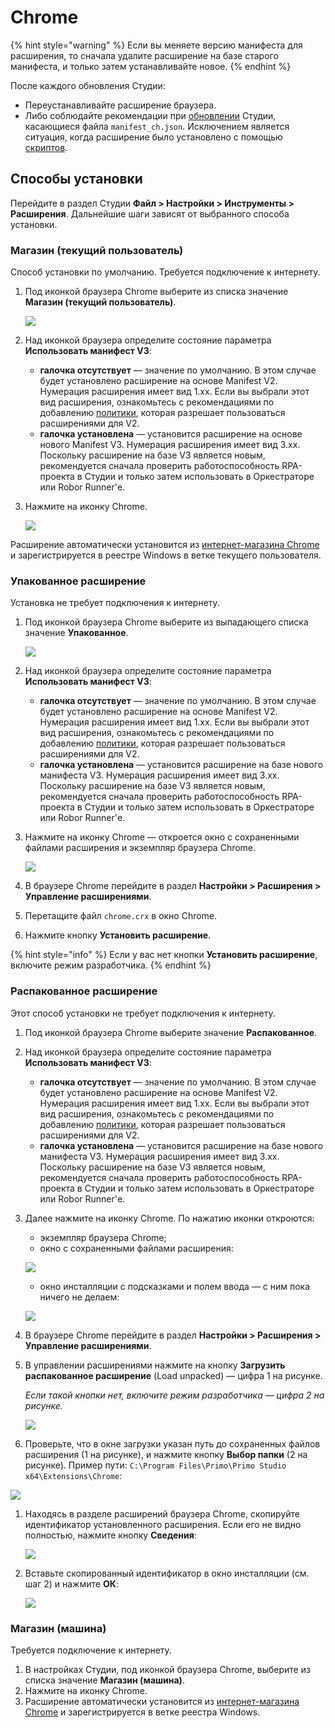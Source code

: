 # Chrome

{% hint style="warning" %}
Если вы меняете версию манифеста для расширения, то сначала удалите расширение на базе старого манифеста, и только затем устанавливайте новое.
{% endhint %}

После каждого обновления Студии:
* Переустанавливайте расширение браузера.
* Либо соблюдайте рекомендации при [обновлении](https://docs.primo-rpa.ru/primo-rpa/primo-studio/installation/update) Студии, касающиеся файла `manifest_ch.json`. Исключением является ситуация, когда расширение было установлено с помощью [скриптов](https://docs.primo-rpa.ru/primo-rpa/primo-studio/settings/autoinstall-browser-extension).

## Способы установки

Перейдите в раздел Студии **Файл > Настройки > Инструменты > Расширения**. Дальнейшие шаги зависят от выбранного способа установки.

### Магазин (текущий пользователь)

Cпособ установки по умолчанию. Требуется подключение к интернету.

1. Под иконкой браузера Chrome выберите из списка значение **Магазин (текущий пользователь)**. 

   ![](../../../.gitbook/assets/chrome-ext-machine.png)

1. Над иконкой браузера определите состояние параметра **Использовать манифест V3**:
   * **галочка отсутствует** — значение по умолчанию. В этом случае будет установлено расширение на основе Manifest V2. Нумерация расширения имеет вид 1.xx. Если вы выбрали этот вид расширения, ознакомьтесь с рекомендациями по добавлению [политики](https://docs.primo-rpa.ru/primo-rpa/primo-rpa-studio/settings/plugin-install#osobennosti-raboty-rasshireniya-s-manifest-v2), которая разрешает пользоваться расширениями для V2.
   * **галочка установлена** — установится расширение на основе нового Manifest V3. Нумерация расширения имеет вид 3.xx. Поскольку расширение на базе V3 является новым, рекомендуется сначала проверить работоспособность RPA-проекта в Студии и только затем использовать в Оркестраторе или Robor Runner'е. 

1. Нажмите на иконку Chrome.

   ![](../../../.gitbook/assets/chrome-icon-white-store-user.png)
   
Расширение автоматически установится из [интернет-магазина Chrome](https://chrome.google.com/webstore/detail/primo-rpa-extension/pbdnfhljkbaiibahdfcmgnfpapchlmmp) и зарегистрируется в реестре Windows в ветке текущего пользователя.

### Упакованное расширение

Установка не требует подключения к интернету. 

1. Под иконкой браузера Chrome выберите из выпадающего списка значение **Упакованное**.

   ![](../../../.gitbook/assets/chrome-ext-packed.png)

1. Над иконкой браузера определите состояние параметра **Использовать манифест V3**: 
   * **галочка отсутствует** — значение по умолчанию. В этом случае будет установлено расширение на основе Manifest V2. Нумерация расширения имеет вид 1.xx. Если вы выбрали этот вид расширения, ознакомьтесь с рекомендациями по добавлению [политики](https://docs.primo-rpa.ru/primo-rpa/primo-rpa-studio/settings/plugin-install#osobennosti-raboty-rasshireniya-s-manifest-v2), которая разрешает пользоваться расширениями для V2.
   * **галочка установлена** — установится расширение на базе нового манифеста V3. Нумерация расширения имеет вид 3.xx. Поскольку расширение на базе V3 является новым, рекомендуется сначала проверить работоспособность RPA-проекта в Студии и только затем использовать в Оркестраторе или Robor Runner'е. 
1. Нажмите на иконку Chrome — откроется окно c сохраненными файлами расширения и экземпляр браузера Chrome.

   ![](../../../.gitbook/assets/chrome-files-list.png)
   
1. В браузере Chrome перейдите в раздел **Настройки > Расширения > Управление расширениями**.
1. Перетащите файл `chrome.crx` в окно Chrome.
1. Нажмите кнопку **Установить расширение**.

{% hint style="info" %}
Если у вас нет кнопки **Установить расширение**, включите режим разработчика.
{% endhint %}



### Распакованное расширение

Этот способ установки не требует подключения к интернету.

1. Под иконкой браузера Chrome выберите значение **Распакованное**.
1. Над иконкой браузера определите состояние параметра **Использовать манифест V3**: 
   * **галочка отсутствует** — значение по умолчанию. В этом случае будет установлено расширение на основе Manifest V2. Нумерация расширения имеет вид 1.xx. Если вы выбрали этот вид расширения, ознакомьтесь с рекомендациями по добавлению [политики](https://docs.primo-rpa.ru/primo-rpa/primo-rpa-studio/settings/plugin-install#osobennosti-raboty-rasshireniya-s-manifest-v2), которая разрешает пользоваться расширениями для V2.
   * **галочка установлена** — установится расширение на базе нового манифеста V3. Нумерация расширения имеет вид 3.xx. Поскольку расширение на базе V3 является новым, рекомендуется сначала проверить работоспособность RPA-проекта в Студии и только затем использовать в Оркестраторе или Robor Runner'е. 
1. Далее нажмите на иконку Chrome. По нажатию иконки откроются:
   * экземпляр браузера Chrome;
   * окно с сохраненными файлами расширения:
 
   ![](../../../.gitbook/assets/chrome-files-list.png)
   
   * окно инсталляции с подсказками и полем ввода — с ним пока ничего не делаем:
 
   ![](../../../.gitbook/assets/chrome-install-id.png)

1. В браузере Chrome перейдите в раздел **Настройки > Расширения > Управление расширениями**.
1. В управлении расширениями нажмите на кнопку **Загрузить распакованное расширение** (Load unpacked) — цифра 1 на рисунке.

   *Если такой кнопки нет, включите режим разработчика — цифра 2 на рисунке.*

   ![](../../../.gitbook/assets/chrome-extensions.png)

1. Проверьте, что в окне загрузки указан путь до сохраненных файлов расширения (1 на рисунке), и нажмите кнопку **Выбор папки** (2 на рисунке). Пример пути: `C:\Program Files\Primo\Primo Studio x64\Extensions\Chrome`:

 ![](../../../.gitbook/assets/extensions-path-chrome.png)

1. Находясь в разделе расширений браузера Chrome, скопируйте идентификатор установленного расширения. Если его не видно полностью, нажмите кнопку **Сведения**:

   ![](../../../.gitbook/assets/id-extensions-chrome.png)

1. Вставьте скопированный идентификатор в окно инсталляции (см. шаг 2) и нажмите **ОК**:

   ![](../../../.gitbook/assets/install-id-extensions-chrome.png)


### Магазин (машина)

Требуется подключение к интернету.

1. В настройках Студии, под иконкой браузера Chrome, выберите из списка значение **Магазин (машина)**.
2. Нажмите на иконку Chrome.
3. Расширение автоматически установится из [интернет-магазина Chrome](https://chrome.google.com/webstore/detail/primo-rpa-extension/pbdnfhljkbaiibahdfcmgnfpapchlmmp) и зарегистрируется в ветке реестра Windows. 



